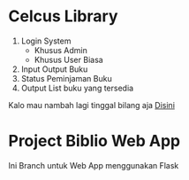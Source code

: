 # Celcus Library
1. Login System
    - Khusus Admin
    - Khusus User Biasa
2. Input Output Buku
3. Status Peminjaman Buku
4. Output List buku yang tersedia

Kalo mau nambah lagi tinggal bilang aja <a href="https://github.com/Noxius18/Project-Biblio/discussions/1">Disini</a>

# Project Biblio Web App
Ini Branch untuk Web App menggunakan Flask
